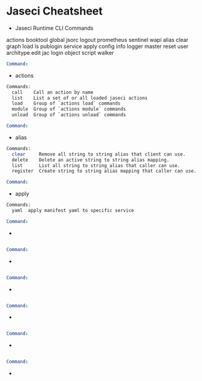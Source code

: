 # Jaseci Cheatsheet

- Jaseci Runtime CLI Commands

actions    booktool  global  jsorc   logout  prometheus  sentinel  wapi
alias      clear     graph   load    ls      publogin    service
apply      config    info    logger  master  reset       user
architype  edit      jac     login   object  script      walker

```yml
Command:
```
- actions

```bash
Commands:
  call    Call an action by name
  list    List a set of or all loaded jaseci actions
  load    Group of `actions load` commands
  module  Group of `actions module` commands
  unload  Group of `actions unload` commands
```

```yml
Command:
```
- alias
  
```bash
Commands:
  clear     Remove all string to string alias that client can use.
  delete    Delete an active string to string alias mapping.
  list      List all string to string alias that caller can use.
  register  Create string to string alias mapping that caller can use.
```

```yml
Command:
```
- apply

```bash
Commands:
  yaml  apply manifest yaml to specific service
```

```yml
Command:
```
-

```bash

```

```yml
Command:
```
-

```bash

```

```yml
Command:
```
-

```bash

```

```yml
Command:
```
-

```bash

```

```yml
Command:
```
-

```bash

```

```yml
Command:
```
-

```bash

```




